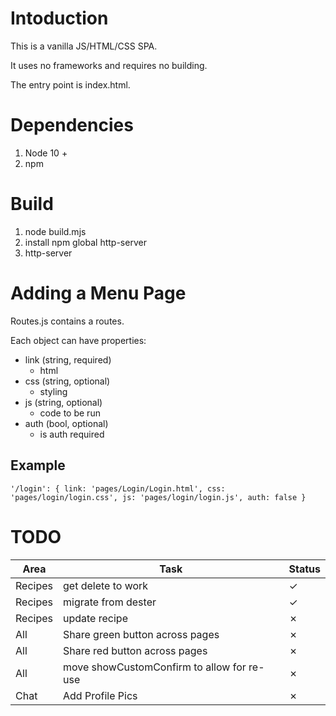 # Intoduction
This is a vanilla JS/HTML/CSS SPA. 

It uses no frameworks and requires no building.

The entry point is index.html.

# Dependencies
1. Node 10 +
2. npm

# Build
1. node build.mjs
2. install npm global http-server
3. http-server

# Adding a Menu Page

Routes.js contains a routes. 

Each object can have properties:
- link (string, required)
    - html
- css (string, optional)
    - styling
- js (string, optional)
    - code to be run
- auth (bool, optional)
    - is auth required

## Example
`
  '/login': {
        link: 'pages/Login/Login.html',
        css: 'pages/login/login.css',
        js: 'pages/login/login.js',
        auth: false
    }
`

# TODO

|Area|Task|Status
|---|---|---|
|Recipes|get delete to work| &check;|
|Recipes|migrate from dester|&check;|
|Recipes|update recipe|&cross;|
|All|Share green button across pages|&cross;|
|All|Share red button across pages|&cross;|
|All|move showCustomConfirm to allow for re-use|&cross;|
| Chat | Add Profile Pics | &cross; |
